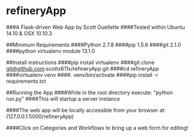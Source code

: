 # refineryApp
###A Flask-driven Web App by Scott Ouellette
####Tested within Ubuntu 14.10 & OSX 10.10.3

##Minimum Requirements
####Python 2.7.8
####pip 1.5.6
####git 2.1.0
####python virtualenv module 13.1.0

##Install instructions
####pip install virtualenv
####git clone git@github.com:scottx611x/refineryApp.git
####cd refineryApp
####virtualenv venv
####. venv/bin/activate
####pip install -r requirements.txt

##Running the App
####While in the root directory execute: "python run.py"
####This will startup a server instance

####The web app will be locally accessible from your browser at: (127.0.0.1:5000/refineryApp)

####Click on Categories and Workflows to bring up a web form for editing!

  

